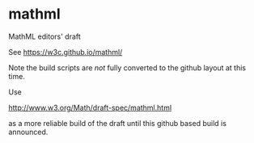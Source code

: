 # mathml
MathML editors' draft

See https://w3c.github.io/mathml/

Note the build scripts are _not_ fully converted
to the github layout at this time.

Use

http://www.w3.org/Math/draft-spec/mathml.html

as a more reliable build of the draft until this
github based build is announced.
